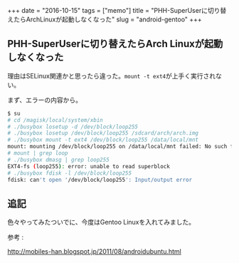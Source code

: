 +++
date = "2016-10-15"
tags =  ["memo"]
title = "PHH-SuperUserに切り替えたらArchLinuxが起動しなくなった"
slug = "android-gentoo"
+++

## PHH-SuperUserに切り替えたらArch Linuxが起動しなくなった

理由はSELinux関連かと思ったら違った。`mount -t ext4`が上手く実行されない。

まず、エラーの内容から。

```bash
$ su
# cd /magisk/local/system/xbin
# ./busybox losetup -d /dev/block/loop255
# ./busybox losetup /dev/block/loop255 /sdcard/arch/arch.img
# ./busybox mount -t ext4 /dev/block/loop255 /data/local/mnt
mount: mounting /dev/block/loop255 on /data/local/mnt failed: No such file or directory
# mount | grep loop
# ./busybox dmasg | grep loop255
EXT4-fs (loop255): error: unable to read superblock
# ./busybox fdisk -l /dev/block/loop255
fdisk: can't open '/dev/block/loop255': Input/output error
```

## 追記

色々やってみたついでに、今度はGentoo Linuxを入れてみました。

参考 :

http://mobiles-han.blogspot.jp/2011/08/androidubuntu.html
		
